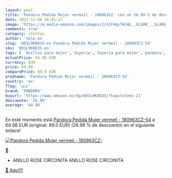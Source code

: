 ```yaml
---
layout: post
title: 'Pandora Pedida Mujer vermeil - 180963CZ- con un 26.99 % de descuento'
date: 2021-11-06 16:01:27
image: 'https://m.media-amazon.com/images/I/41FHqsfWiWL._SL500_._SL400_.jpg'
comments: true
category: ofertas
author: 'tole.es'
slug: 'B01L9K0D3S-es Pandora Pedida Mujer vermeil - 180963CZ-54'
sku: 'B01L9K0D3S-es'
tags: [ 'Anillos para mujer','Joyería','Joyería para mujer','pandora', ]
actualPrice: 64.98 EUR
currency: EUR
price: 64.98
comparePrice: 89.0 EUR
prodname: 'Pandora Pedida Mujer vermeil - 180963CZ-54'
country: 'es'
flag: '🇪🇸'
brand: 'PANDORA'
buyurl: 'https://www.amazon.es/dp/B01L9K0D3S/?tag=tolees-21'
descuento: '26.99'
average: '64.98'
---
```


En este momento está [Pandora Pedida Mujer vermeil - 180963CZ-54](https://www.amazon.es/dp/B01L9K0D3S/?tag=tolees-21) a 64.98 EUR (original: 89.0 EUR) (26.99 %  de descuento) en el siguiente enlace!

[![Pandora Pedida Mujer vermeil - 180963CZ-](https://m.media-amazon.com/images/I/41FHqsfWiWL._SL500_._SL400_.jpg)](https://www.amazon.es/dp/B01L9K0D3S/?tag=tolees-21)

🔎:

- ANILLO ROSE CIRCONITA ANILLO ROSE CIRCONITA

[🛒 Aquí!!!](https://www.amazon.es/dp/B01L9K0D3S/?tag=tolees-21)
